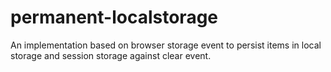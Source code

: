 # permanent-localstorage
An implementation based on browser storage event to persist items in local storage and session storage against clear event.
